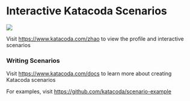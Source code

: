 # Interactive Katacoda Scenarios

[![](http://shields.katacoda.com/katacoda/zhao/count.svg)](https://www.katacoda.com/zhao "Get your profile on Katacoda.com")

Visit https://www.katacoda.com/zhao to view the profile and interactive scenarios

### Writing Scenarios
Visit https://www.katacoda.com/docs to learn more about creating Katacoda scenarios

For examples, visit https://github.com/katacoda/scenario-example

